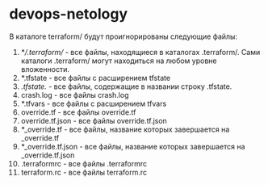 # devops-netology

В каталоге terraform/ будут проигнорированы следующие файлы:
1. **/.terraform/* - все файлы, находящиеся в каталогах .terraform/. Сами каталоги .terraform/ могут находиться на любом уровне вложенности.
2. *.tfstate - все файлы с раcширением tfstate
3. *.tfstate.* - все файлы, содержащие в названии строку .tfstate.
4. crash.log - все файлы crash.log
5. *.tfvars - все файлы с раcширением tfvars
6. override.tf - все файлы override.tf
7. override.tf.json - все файлы override.tf.json
8. *_override.tf - все файлы, название которых завершается на _override.tf
9. *_override.tf.json - все файлы, название которых завершается на _override.tf.json
10. .terraformrc - все файлы .terraformrc
11. terraform.rc - все файлы terraform.rc
